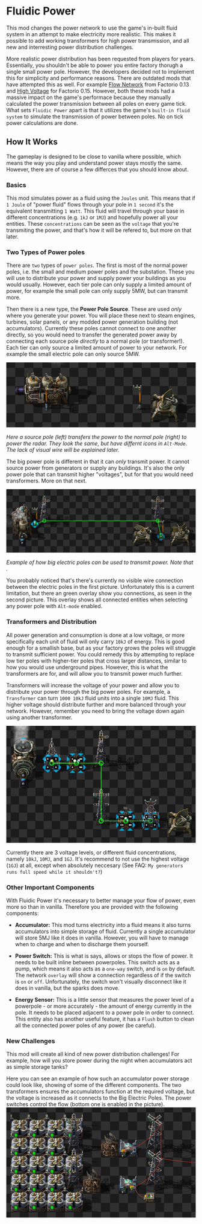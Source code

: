 # Fluidic Power

This mod changes the power network to use the game's in-built fluid system in an attempt to make electricity more realistic. This makes it possible to add working transformers for high power transmission, and all new and interresting power distribution challenges.

More realistic power distribution has been requested from players for years. Essentially, you shouldn't be able to power you entire factory thorugh a single small power pole. However, the developers decided not to implement this for simplicity and performance reasons. There are outdated mods that have attempted this as well. For example [Flow Network](https://mods.factorio.com/mods/Simdezimon/flownetwork) from Factorio 0.13 and [High Voltage](https://mods.factorio.com/mods/JeroenDStout/highvoltage) for Factorio 0.15. However, both these mods had a massive impact on the game's performace because they manually calculated the power transmission between all poles on every game tick. What sets `Fluidic Power` apart is that it utilizes the game's `built-in fluid system` to simulate the transmission of power between poles. No on tick power calculations are done. 

## How It Works

The gameplay is designed to be close to vanilla where possible, which means the way you play and understand power stays mostly the same. However, there are of course a few differces that you should know about.

### Basics
This mod simulates power as a fluid using the `Joules` unit. This means that if `1 Joule` of "power fluid" flows through your pole in `1 second` it's the equivalent transmitting `1 Watt`. This fluid will travel through your base in different concentrations (e.g. `1kJ` or `1MJ`) and hopefully power all your entities. These `concentrations` can be seen as the `voltage` that you're transmiting the power, and that's how it will be refered to, but more on that later.

### Two Types of Power poles 
There are `two` types of `power poles`. The first is most of the normal power poles, i.e. the small and medium power poles and the substation. These you will use to distribute your power and supply power your buildings as you would usually. However, each tier pole can only supply a limited amount of power, for example the small pole can only supply 5MW, but can transmit more.
 
Then there is a new type, the **Power Pole Source**. These are used *only* where you generate your power. You will place these next to steam engines, turbines, solar panels, or any modded power generation building (not accumulators). Currently these poles cannot connect to one another directly, so you would need to transfer the generated power away by connecting each source pole *directly* to a normal pole (or transformer!). Each tier can only source a limited amount of power to your network. For example the small electric pole can only source 5MW.

![](images/pole-types.png)

*Here a source pole (left) transfers the power to the normal pole (right) to power the radar. They look the same, but have differnt icons in `Alt-Mode`. The lack of visual wire will be explained later.*

The big power pole is different in that it can *only* transmit power. It cannot source power from generators or supply any buildings. It's also the only power pole that can transmit higher "voltages", but for that you would need transformers. More on that next.

![](images/big-pole-overlay.png)

*Example of how big electric poles can be used to transmit power. Note that .*

You probably noticed that's there's currently no visible wire connection between the electric poles in the first picture. Unfortunately this is a current limitation, but there an green overlay show you connections, as seen in the second picture. This overlay shows all connected entities when selecting any power pole with `Alt-mode` enabled.

### Transformers and Distribution

All power generation and consumption is done at a low voltage, or more specifically each unit of fluid will only carry `10kJ` of energy. This is good enough for a smallish base, but as your factory grows the poles will struggle to transmit sufficient power. You could remedy this by attempting to replace low tier poles with higher-tier poles that cross larger distances, similar to how you would use underground pipes. However, this is what the transformers are for, and will allow you to transmit power much further.

Transformers will increase the voltage of your power and allow you to distribute your power through the big power poles. For example, a `Transformer` can turn `1000 10kJ` fluid units into a single `10MJ` fluid. This higher voltage should distribute further and more balanced through your network. However, remember you need to bring the voltage down again using another transformer. 

![](images/transformers-overlay.png)

Currently there are 3 voltage levels, or different fluid concentrations, namely `10kJ`, `10MJ`, and `1GJ`. It's recommend to not use the highest voltage (`1GJ`) at all, except when absolutely neccesary (See FAQ: `My generators runs full speed while it shouldn't?`)

### Other Important Components

With Fluidic Power it's necessary to better manage your flow of power, even more so than in vanilla. Therefore you are provided with the following components:

- **Accumulator:** This mod turns electricity into a fluid means it also turns accumulators into simple storage of fluid. Currently a single accumulator will store 5MJ like it does in vanilla. However, you will have to manage when to charge and when to discharge them yourself. 

- **Power Switch:** This is what is says, allows or stops the flow of power. It needs to be built inline between powerpoles. This switch acts as a pump, which means it also acts as a `one-way` switch, and is `on` by default. The network `overlay` will show a connection regardless of if the switch is `on` or `off`. Unfortunately, the switch won't visually disconnect like it does in vanilla, but the sparks does move.

- **Energy Sensor:** This is a little sensor that measures the power level of a powerpole - or more accurately - the amount of energy currently in the pole. It needs to be placed adjacent to a power pole in order to connect. This entity also has another useful feature, it has a `Flush` button to clean all the connected power poles of any power (be careful). 

### New Challenges

This mod will create all kind of new power distribution challenges! For example, how will you store power during the night when accumulators act as simple storage tanks?

Here you can see an example of how such an accumulator power storage could look like, showing of some of the different components. The two transformers ensures the accumulators function at the required voltage, but the voltage is increased as it connects to the Big Electric Poles. The power switches control the flow (bottom one is enabled in the picture).
![](images/example-accumulator.png)




